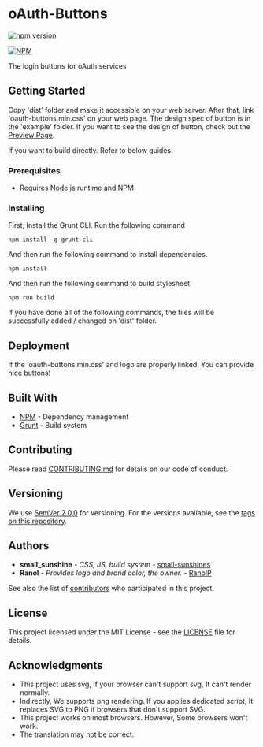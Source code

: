 # oAuth-Buttons

[![npm version](https://badge.fury.io/js/oauth-buttons.svg)](https://badge.fury.io/js/oauth-buttons)

[![NPM](https://nodei.co/npm/oauth-buttons.png?downloads=true&downloadRank=true&stars=true)](https://nodei.co/npm/oauth-buttons/)

The login buttons for oAuth services

## Getting Started

Copy 'dist' folder and make it accessible on your web server. After that, link 'oauth-buttons.min.css' on your web page. The design spec of button is in the 'example' folder. If you want to see the design of button, check out the [Preview Page](https://ranolp.github.io/oAuth-Buttons).

If you want to build directly. Refer to below guides.

### Prerequisites

* Requires [Node.js](https://nodejs.org/ko/) runtime and NPM

### Installing

First, Install the Grunt CLI. Run the following command

```
npm install -g grunt-cli
```

And then run the following command to install dependencies.

```
npm install
```

And then run the following command to build stylesheet

```
npm run build
```

If you have done all of the following commands, the files will be successfully added / changed on 'dist' folder.

## Deployment

If the 'oauth-buttons.min.css' and logo are properly linked, You can provide nice buttons! 

## Built With

* [NPM](https://www.npmjs.com/) - Dependency management
* [Grunt](https://gruntjs.com/) - Build system

## Contributing

Please read [CONTRIBUTING.md](CONTRIBUTING.md) for details on our code of conduct.

## Versioning

We use [SemVer 2.0.0](http://semver.org/) for versioning. For the versions available, see the [tags on this repository](https://github.com/RanolP/oAuth-Buttons/tags).

## Authors

* **small_sunshine** - *CSS, JS, build system* - [small-sunshines](https://github.com/small-sunshines)
* **Ranol** - *Provides logo and brand color, the owner.* - [RanolP](https://github.com/RanolP)

See also the list of [contributors](https://github.com/RanolP/oAuth-Buttons/contributors) who participated in this project.

## License

This project licensed under the MIT License - see the [LICENSE](LICENSE) file for details.

## Acknowledgments

* This project uses svg, If your browser can't support svg, It can't render normally.
* Indirectly, We supports png rendering. If you applies dedicated script, It replaces SVG to PNG if browsers that don't support SVG.
* This project works on most browsers. However, Some browsers won't work.
* The translation may not be correct.

